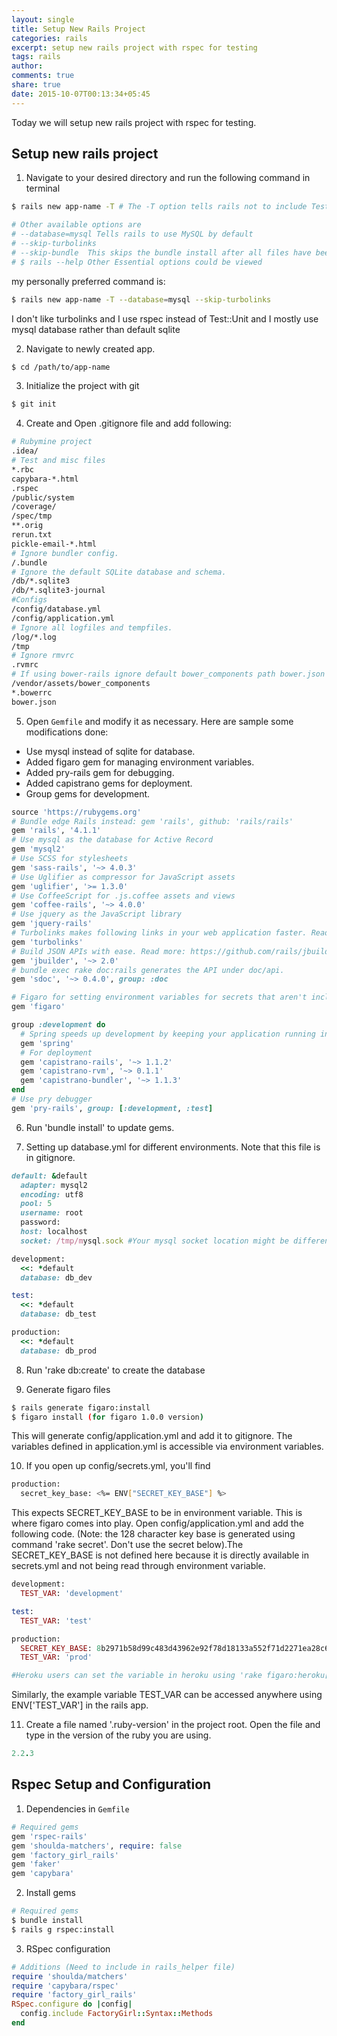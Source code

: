 ```yaml
---
layout: single
title: Setup New Rails Project
categories: rails
excerpt: setup new rails project with rspec for testing
tags: rails
author:
comments: true
share: true
date: 2015-10-07T00:13:34+05:45
---
```


Today we will setup new rails project with rspec for testing.

## Setup new rails project

1) Navigate to your desired directory and run the following command in terminal

```bash
$ rails new app-name -T # The -T option tells rails not to include Test::Unit

# Other available options are
# --database=mysql Tells rails to use MySQL by default
# --skip-turbolinks
# --skip-bundle  This skips the bundle install after all files have been generated
# $ rails --help Other Essential options could be viewed
```

my personally preferred command is:

```bash
$ rails new app-name -T --database=mysql --skip-turbolinks
```
I don't like turbolinks and I use rspec instead of Test::Unit and I mostly use mysql database rather than default sqlite

2) Navigate to newly created app.

```bash
$ cd /path/to/app-name
```

3) Initialize the project with git

```bash
$ git init
```

4) Create and Open .gitignore file and add following:

```bash
# Rubymine project
.idea/
# Test and misc files
*.rbc
capybara-*.html
.rspec
/public/system
/coverage/
/spec/tmp
**.orig
rerun.txt
pickle-email-*.html
# Ignore bundler config.
/.bundle
# Ignore the default SQLite database and schema.
/db/*.sqlite3
/db/*.sqlite3-journal
#Configs
/config/database.yml
/config/application.yml
# Ignore all logfiles and tempfiles.
/log/*.log
/tmp
# Ignore rmvrc
.rvmrc
# If using bower-rails ignore default bower_components path bower.json files
/vendor/assets/bower_components
*.bowerrc
bower.json
```

5) Open `Gemfile` and modify it as necessary. Here are sample some modifications done:
* Use mysql instead of sqlite for database.
* Added figaro gem for managing environment variables.
* Added pry-rails gem for debugging.
* Added capistrano gems for deployment.
* Group gems for development.

```ruby
source 'https://rubygems.org'
# Bundle edge Rails instead: gem 'rails', github: 'rails/rails'
gem 'rails', '4.1.1'
# Use mysql as the database for Active Record
gem 'mysql2'
# Use SCSS for stylesheets
gem 'sass-rails', '~> 4.0.3'
# Use Uglifier as compressor for JavaScript assets
gem 'uglifier', '>= 1.3.0'
# Use CoffeeScript for .js.coffee assets and views
gem 'coffee-rails', '~> 4.0.0'
# Use jquery as the JavaScript library
gem 'jquery-rails'
# Turbolinks makes following links in your web application faster. Read more: https://github.com/rails/turbolinks
gem 'turbolinks'
# Build JSON APIs with ease. Read more: https://github.com/rails/jbuilder
gem 'jbuilder', '~> 2.0'
# bundle exec rake doc:rails generates the API under doc/api.
gem 'sdoc', '~> 0.4.0', group: :doc

# Figaro for setting environment variables for secrets that aren't included with the source code
gem 'figaro'

group :development do
  # Spring speeds up development by keeping your application running in the background. Read more: https://github.com/rails/spring
  gem 'spring'
  # For deployment
  gem 'capistrano-rails', '~> 1.1.2'
  gem 'capistrano-rvm', '~> 0.1.1'
  gem 'capistrano-bundler', '~> 1.1.3'
end
# Use pry debugger
gem 'pry-rails', group: [:development, :test]
```

6) Run 'bundle install' to update gems.

7) Setting up database.yml for different environments. Note that this file is in gitignore.

```ruby
default: &default
  adapter: mysql2
  encoding: utf8
  pool: 5
  username: root
  password:
  host: localhost
  socket: /tmp/mysql.sock #Your mysql socket location might be different.

development:
  <<: *default
  database: db_dev

test:
  <<: *default
  database: db_test

production:
  <<: *default
  database: db_prod
```

8) Run 'rake db:create' to create the database

9) Generate figaro files

```bash
$ rails generate figaro:install
$ figaro install (for figaro 1.0.0 version)
```

This will generate config/application.yml and add it to gitignore. The variables defined in application.yml is accessible via environment variables.

10) If you open up config/secrets.yml, you'll find

```bash
production:
  secret_key_base: <%= ENV["SECRET_KEY_BASE"] %>
```

This expects SECRET_KEY_BASE to be in environment variable. This is where figaro comes into play.
Open config/application.yml and add the following code. (Note: the 128 character key base is generated using command 'rake secret'. Don't use the secret below).The SECRET_KEY_BASE is not defined here because it is directly available in secrets.yml and not being read through environment variable.

```ruby
development:
  TEST_VAR: 'development'

test:
  TEST_VAR: 'test'

production:
  SECRET_KEY_BASE: 8b2971b58d99c483d43962e92f78d18133a552f71d2271ea28c638afaf0d75672442c40f3829d2f46b26be6898ec44110d1ccefbba94afcebe1c93c41d198f79
  TEST_VAR: 'prod'

#Heroku users can set the variable in heroku using 'rake figaro:heroku[APP_NAME]'
```

Similarly, the example variable TEST_VAR can be accessed anywhere using ENV['TEST_VAR'] in the rails app.

11) Create a file named '.ruby-version' in the project root. Open the file and type in the version of the ruby you are using.

```ruby
2.2.3
```

## Rspec Setup and Configuration

1) Dependencies in `Gemfile`

```ruby
# Required gems
gem 'rspec-rails'
gem 'shoulda-matchers', require: false
gem 'factory_girl_rails'
gem 'faker'
gem 'capybara'
```

2) Install gems

```bash
# Required gems
$ bundle install
$ rails g rspec:install
```

3) RSpec configuration

```ruby
# Additions (Need to include in rails_helper file)
require 'shoulda/matchers'
require 'capybara/rspec'
require 'factory_girl_rails'
RSpec.configure do |config|
  config.include FactoryGirl::Syntax::Methods
end
```
